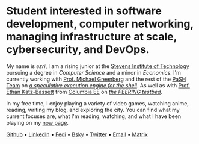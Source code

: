 # Student interested in software **development**, computer **networking**, managing **infrastructure** at **scale**, **cybersecurity**, and **DevOps**.

My name is *ezri*, I am a rising junior at the [Stevens Institute of
Technology](https://www.stevens.edu/school-engineering-science/departments/computer-science)
pursuing a degree in *Computer Science* and a minor in *Economics*. I'm
currently working with [Prof. Michael Greenberg](https://greenberg.science/) and
the rest of the [PaSH Team](https://binpa.sh/) on [*a speculative execution
engine for the
shell*](https://sigops.org/s/conferences/hotos/2023/papers/liargkovas.pdf). As
well as with [Prof. Ethan Katz-Bassett](https://www.columbia.edu/~ebk2141/) from
[Columbia EE](https://www.ee.columbia.edu/) on [*the PEERING
testbed*](https://peering.ee.columbia.edu).

In my free time, I enjoy playing a variety of video games, watching anime,
reading, writing my blog, and exploring the city. You can find what my current
focuses are, what I'm reading, watching, and what I have been playing on my [now
page](/now).

[Github](https://github.com/ezrizhu) •
[LinkedIn](https://linkedin.com/in/ezrizhu) •
[Fedi](https://sleepless.cafe/ezri) • [Bsky](https://bsky.app/profile/ezrizhu.com) •
[Twitter](https://twitter.com/ezrizhu) • [Email](mailto:me@ezrizhu.com) •
[Matrix](https://matrix.to/#/@ezri:envs.net)
